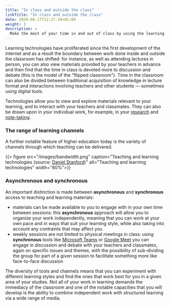 ```yaml
---
title: "In class and outside the class"
linkTitle: "In class and outside the class"
date: 2020-06-17T12:27:18+01:00
weight: 3
description: >
  Make the most of your time in and out of class by using the learning resources available to you 
---
```

Learning technologies have proliferated since the first development of the internet and as a result the boundary between work done inside and outside the classroom has shifted: for instance, as well as attending lectures in person, you can also view materials provided by your teachers in advance and then find that the time in class is devoted more to discussion and debate (this is the model of the "flipped classroom"). Time in the classroom can also be divided between traditional acquisition of knowledge in lecture format and interactions involving teachers and other students — sometimes using digital tools. 

Technologies allow you to view and explore materials relevant to your learning, and to interact with your teachers and classmates. They can also be drawn upon in your individual work, for example, in your [research](/docs/research/reading-and-research) and [note-taking](/docs/research/reading-and-research/#note-taking-applications).

### The range of learning channels

A further notable feature of higher education today is the variety of channels through which teaching can be delivered.

{{< figure src="/images/bandwidth.png" caption="Teaching and learning technologies (source: [Daniel Stanford](https://www.iddblog.org/videoconferencing-alternatives-how-low-bandwidth-teaching-will-save-us-all/))" alt="Teaching and learning technologies" width="80%">}}

### Asynchronous and synchronous

An important distinction is made between **asynchronous** and **synchronous** access to teaching and learning materials:

- materials can be made available to you to engage with in your own time between sessions: this **asynchronous** approach will allow you to organize your work independently, meaning that you can work at your own pace and in ways that suit your learning style, while also taking into account any contraints that may affect you
- weekly sessions are not limited to physical meetings in class: using **synchronous** tools like [Microsoft Teams](https://teams.microsoft.com/) or [Google Meet](https://meet.google.com/) you can engage in discussion and debate with your teachers and classmates, again on specific issues and themes, with the possibility of sub-dividing the group for part of a given session to facilitate something more like face-to-face discussion

The diversity of tools and channels means that you can experiment with different learning styles and find the ones that work best for you in a given area of your studies. Not all of your work in learning demands the immediacy of the classroom and one of the notable capacities that you will develop is the ability to combine independent work with structured learning via a wide range of media.
